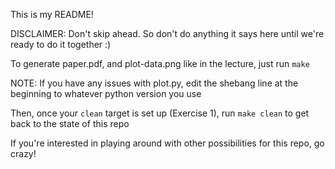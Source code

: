 This is my README!

DISCLAIMER: Don't skip ahead. So don't do anything it says here until we're ready to do it together :)

To generate paper.pdf, and plot-data.png like in the lecture, just run `make`

NOTE: If you have any issues with plot.py, edit the shebang line at the beginning to whatever python version you use

Then, once your `clean` target is set up (Exercise 1), run `make clean` to get back to the state of this repo

If you're interested in playing around with other possibilities for this repo, go crazy!
